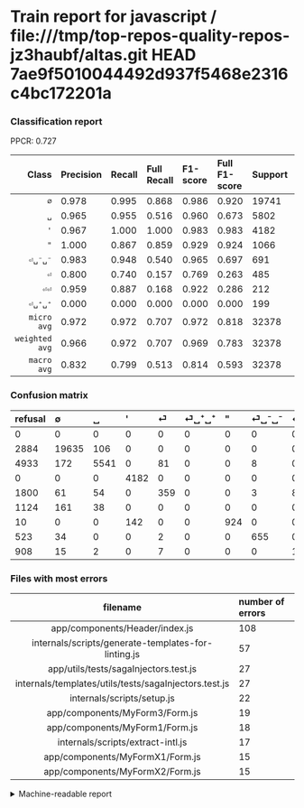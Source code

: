 # Train report for javascript / file:///tmp/top-repos-quality-repos-jz3haubf/altas.git HEAD 7ae9f5010044492d937f5468e2316c4bc172201a

### Classification report

PPCR: 0.727

| Class | Precision | Recall | Full Recall | F1-score | Full F1-score | Support | Full Support | PPCR |
|------:|:----------|:-------|:------------|:---------|:---------|:--------|:-------------|:-----|
| `∅` | 0.978| 0.995| 0.868| 0.986| 0.920| 19741| 22625| 0.873 |
| `␣` | 0.965| 0.955| 0.516| 0.960| 0.673| 5802| 10735| 0.540 |
| `'` | 0.967| 1.000| 1.000| 0.983| 0.983| 4182| 4182| 1.000 |
| `"` | 1.000| 0.867| 0.859| 0.929| 0.924| 1066| 1076| 0.991 |
| `⏎␣⁻␣⁻` | 0.983| 0.948| 0.540| 0.965| 0.697| 691| 1214| 0.569 |
| `⏎` | 0.800| 0.740| 0.157| 0.769| 0.263| 485| 2285| 0.212 |
| `⏎⏎` | 0.959| 0.887| 0.168| 0.922| 0.286| 212| 1120| 0.189 |
| `⏎␣⁺␣⁺` | 0.000| 0.000| 0.000| 0.000| 0.000| 199| 1323| 0.150 |
| `micro avg` | 0.972| 0.972| 0.707| 0.972| 0.818| 32378| 44560| 0.727 |
| `weighted avg` | 0.966| 0.972| 0.707| 0.969| 0.783| 32378| 44560| 0.727 |
| `macro avg` | 0.832| 0.799| 0.513| 0.814| 0.593| 32378| 44560| 0.727 |

### Confusion matrix

|refusal|  ∅| ␣| '| ⏎| ⏎␣⁺␣⁺| "| ⏎␣⁻␣⁻| ⏎⏎| 
|:---|:---|:---|:---|:---|:---|:---|:---|:---|
|0 |0 |0 |0 |0 |0 |0 |0 |0 |
|2884 |19635 |106 |0 |0 |0 |0 |0 |0 |
|4933 |172 |5541 |0 |81 |0 |0 |8 |0 |
|0 |0 |0 |4182 |0 |0 |0 |0 |0 |
|1800 |61 |54 |0 |359 |0 |0 |3 |8 |
|1124 |161 |38 |0 |0 |0 |0 |0 |0 |
|10 |0 |0 |142 |0 |0 |924 |0 |0 |
|523 |34 |0 |0 |2 |0 |0 |655 |0 |
|908 |15 |2 |0 |7 |0 |0 |0 |188 |

### Files with most errors

| filename | number of errors|
|:----:|:-----|
| app/components/Header/index.js | 108 |
| internals/scripts/generate-templates-for-linting.js | 57 |
| app/utils/tests/sagaInjectors.test.js | 27 |
| internals/templates/utils/tests/sagaInjectors.test.js | 27 |
| internals/scripts/setup.js | 22 |
| app/components/MyForm3/Form.js | 19 |
| app/components/MyForm1/Form.js | 18 |
| internals/scripts/extract-intl.js | 17 |
| app/components/MyFormX1/Form.js | 15 |
| app/components/MyFormX2/Form.js | 15 |

<details>
    <summary>Machine-readable report</summary>
```json
{
  "cl_report": {"\"": {"f1-score": 0.928643216080402, "precision": 1.0, "recall": 0.8667917448405253, "support": 1066}, "\u0027": {"f1-score": 0.9833059017164354, "precision": 0.9671600370027752, "recall": 1.0, "support": 4182}, "macro avg": {"f1-score": 0.8142367655906171, "precision": 0.831560084084641, "recall": 0.7989172439426817, "support": 32378}, "micro avg": {"f1-score": 0.9723886589659645, "precision": 0.9723886589659645, "recall": 0.9723886589659645, "support": 32378}, "weighted avg": {"f1-score": 0.9690685309299079, "precision": 0.9662947603620843, "recall": 0.9723886589659645, "support": 32378}, "\u2205": {"f1-score": 0.986212612069615, "precision": 0.9779360494073115, "recall": 0.9946304645154754, "support": 19741}, "\u23ce": {"f1-score": 0.7687366167023554, "precision": 0.799554565701559, "recall": 0.7402061855670103, "support": 485}, "\u23ce\u23ce": {"f1-score": 0.9215686274509803, "precision": 0.9591836734693877, "recall": 0.8867924528301887, "support": 212}, "\u23ce\u2423\u207a\u2423\u207a": {"f1-score": 0.0, "precision": 0.0, "recall": 0.0, "support": 199}, "\u23ce\u2423\u207b\u2423\u207b": {"f1-score": 0.9653647752394989, "precision": 0.9834834834834835, "recall": 0.9479015918958031, "support": 691}, "\u2423": {"f1-score": 0.9600623754656502, "precision": 0.965162863612611, "recall": 0.9550155118924509, "support": 5802}},
  "cl_report_full": {"\"": {"f1-score": 0.924, "precision": 1.0, "recall": 0.8587360594795539, "support": 1076}, "\u0027": {"f1-score": 0.9833059017164354, "precision": 0.9671600370027752, "recall": 1.0, "support": 4182}, "macro avg": {"f1-score": 0.5930837256928898, "precision": 0.831560084084641, "recall": 0.5134063631503191, "support": 44560}, "micro avg": {"f1-score": 0.8184252255062517, "precision": 0.9723886589659645, "recall": 0.7065529622980251, "support": 44560}, "weighted avg": {"f1-score": 0.7831925057060425, "precision": 0.9358776162327228, "recall": 0.7065529622980251, "support": 44560}, "\u2205": {"f1-score": 0.9196075217197854, "precision": 0.9779360494073115, "recall": 0.8678453038674033, "support": 22625}, "\u23ce": {"f1-score": 0.26261887344550106, "precision": 0.799554565701559, "recall": 0.15711159737417943, "support": 2285}, "\u23ce\u23ce": {"f1-score": 0.28571428571428564, "precision": 0.9591836734693877, "recall": 0.16785714285714284, "support": 1120}, "\u23ce\u2423\u207a\u2423\u207a": {"f1-score": 0.0, "precision": 0.0, "recall": 0.0, "support": 1323}, "\u23ce\u2423\u207b\u2423\u207b": {"f1-score": 0.696808510638298, "precision": 0.9834834834834835, "recall": 0.5395387149917628, "support": 1214}, "\u2423": {"f1-score": 0.6726147123088129, "precision": 0.965162863612611, "recall": 0.5161620866325105, "support": 10735}},
  "ppcr": 0.7266157989228007
}
```
</details>
